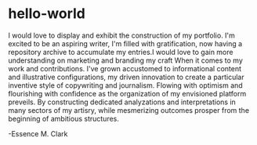 # hello-world




I would love to display and exhibit the construction of my portfolio. I'm excited 
to be an aspiring writer, I'm filled with gratification, now having a repository archive 
to accumulate my entries.I would love to gain more understanding on marketing and branding my craft
When it comes to my work and contributions. I've grown accustomed to informational content and illustrative
configurations, my driven innovation to create a particular inventive style of copywriting and journalism.
Flowing with optimism and flourishing with confidence as the organization of my envisioned
platform preveils. By constructing dedicated analyzations and interpretations in many sectors of my artisry,
while mesmerizing outcomes prosper from the beginning of ambitious structures.



-Essence M. Clark



